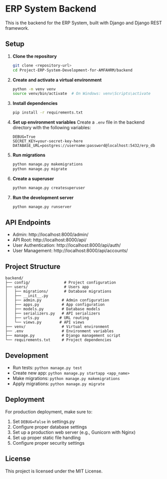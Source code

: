 # ERP System Backend

This is the backend for the ERP System, built with Django and Django REST framework.

## Setup

1. **Clone the repository**
   ```bash
   git clone <repository-url>
   cd Project-ERP-System-Development-for-AMFAHRM/backend
   ```

2. **Create and activate a virtual environment**
   ```bash
   python -m venv venv
   source venv/bin/activate  # On Windows: venv\Scripts\activate
   ```

3. **Install dependencies**
   ```bash
   pip install -r requirements.txt
   ```

4. **Set up environment variables**
   Create a `.env` file in the backend directory with the following variables:
   ```
   DEBUG=True
   SECRET_KEY=your-secret-key-here
   DATABASE_URL=postgres://username:password@localhost:5432/erp_db
   ```

5. **Run migrations**
   ```bash
   python manage.py makemigrations
   python manage.py migrate
   ```

6. **Create a superuser**
   ```bash
   python manage.py createsuperuser
   ```

7. **Run the development server**
   ```bash
   python manage.py runserver
   ```

## API Endpoints

- Admin: http://localhost:8000/admin/
- API Root: http://localhost:8000/api/
- User Authentication: http://localhost:8000/api/auth/
- User Management: http://localhost:8000/api/accounts/

## Project Structure

```
backend/
├── config/               # Project configuration
├── users/                # Users app
│   ├── migrations/       # Database migrations
│   ├── __init__.py
│   ├── admin.py         # Admin configuration
│   ├── apps.py          # App configuration
│   ├── models.py        # Database models
│   ├── serializers.py   # API serializers
│   ├── urls.py         # URL routing
│   └── views.py        # API views
├── venv/                # Virtual environment
├── .env                 # Environment variables
├── manage.py            # Django management script
└── requirements.txt     # Project dependencies
```

## Development

- Run tests: `python manage.py test`
- Create new app: `python manage.py startapp <app_name>`
- Make migrations: `python manage.py makemigrations`
- Apply migrations: `python manage.py migrate`

## Deployment

For production deployment, make sure to:
1. Set `DEBUG=False` in settings.py
2. Configure proper database settings
3. Set up a production web server (e.g., Gunicorn with Nginx)
4. Set up proper static file handling
5. Configure proper security settings

## License

This project is licensed under the MIT License.
